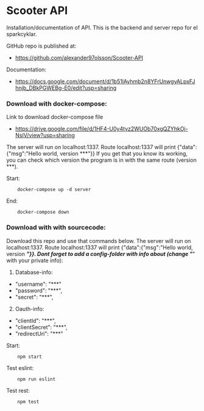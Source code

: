 # Scooter API

Installation/documentation of API.
This is the backend and server repo for el sparkcyklar.

GitHub repo is published at:

* https://github.com/alexander97olsson/Scooter-API

Documentation:

* https://docs.google.com/document/d/1b51lAyhmb2n8YFrUnwgyALpxFJhnjb_DBkPGWEBg-E0/edit?usp=sharing

### Download with docker-compose:

Link to download docker-compose file
* https://drive.google.com/file/d/1HF4-U0y4tyz2WUOb70xgQZYhkOj-NslV/view?usp=sharing

The server will run on localhost:1337.
Route localhost:1337 will print {"data":{"msg":"Hello world, version ***"}}
If you get that you know its working, you can check which version the program is in with
the same route (version ***).

Start:
```
    docker-compose up -d server
```
End:
```
    docker-compose down
```

### Download with with sourcecode:

Download this repo and use that commands below. The server will run on localhost:1337. Route localhost:1337 will print {"data":{"msg":"Hello world, version ***"}}. Dont forget to add a config-folder
with info about (change "***" with your private info):

1. Database-info:
 - "username": "***"
 - "password": "***",
 - "secret": "***",

2. Oauth-info:
 - "clientId": "***",
 - "clientSecret": "***",
 - "redirectUri": "***"

Start:
```
    npm start
```
Test eslint:
```
    npm run eslint
```
Test rest:
```
    npm test
```